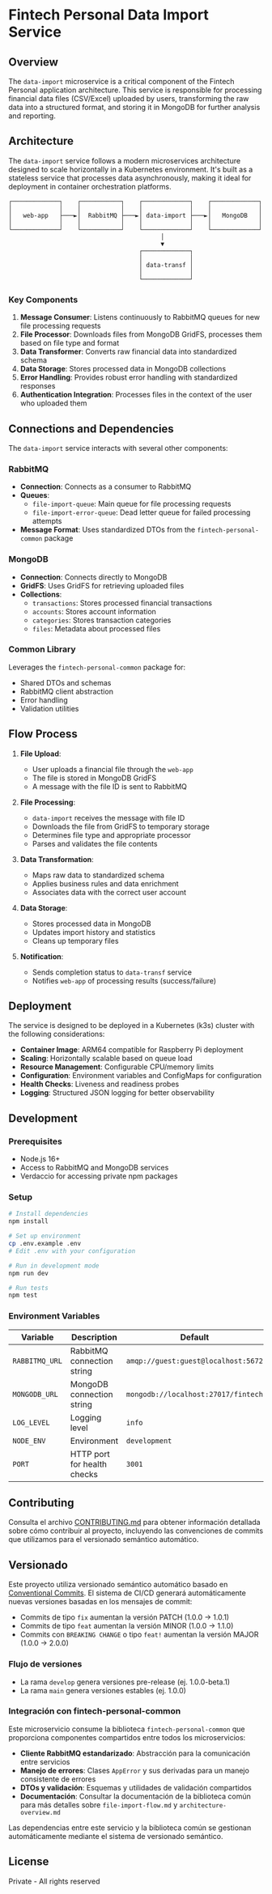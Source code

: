 # Fintech Personal Data Import Service

## Overview

The `data-import` microservice is a critical component of the Fintech Personal application architecture. This service is responsible for processing financial data files (CSV/Excel) uploaded by users, transforming the raw data into a structured format, and storing it in MongoDB for further analysis and reporting.

## Architecture

The `data-import` service follows a modern microservices architecture designed to scale horizontally in a Kubernetes environment. It's built as a stateless service that processes data asynchronously, making it ideal for deployment in container orchestration platforms.

```
┌─────────────┐    ┌───────────┐    ┌─────────────┐    ┌─────────────┐
│             │    │           │    │             │    │             │
│   web-app   ├───►│  RabbitMQ ├───►│ data-import ├───►│   MongoDB   │
│             │    │           │    │             │    │             │
└─────────────┘    └───────────┘    └─────────────┘    └─────────────┘
                                          │
                                          ▼
                                    ┌─────────────┐
                                    │             │
                                    │ data-transf │
                                    │             │
                                    └─────────────┘
```

### Key Components

1. **Message Consumer**: Listens continuously to RabbitMQ queues for new file processing requests
2. **File Processor**: Downloads files from MongoDB GridFS, processes them based on file type and format
3. **Data Transformer**: Converts raw financial data into standardized schema
4. **Data Storage**: Stores processed data in MongoDB collections
5. **Error Handling**: Provides robust error handling with standardized responses
6. **Authentication Integration**: Processes files in the context of the user who uploaded them

## Connections and Dependencies

The `data-import` service interacts with several other components:

### RabbitMQ

- **Connection**: Connects as a consumer to RabbitMQ
- **Queues**: 
  - `file-import-queue`: Main queue for file processing requests
  - `file-import-error-queue`: Dead letter queue for failed processing attempts
- **Message Format**: Uses standardized DTOs from the `fintech-personal-common` package

### MongoDB

- **Connection**: Connects directly to MongoDB
- **GridFS**: Uses GridFS for retrieving uploaded files
- **Collections**: 
  - `transactions`: Stores processed financial transactions
  - `accounts`: Stores account information
  - `categories`: Stores transaction categories
  - `files`: Metadata about processed files

### Common Library

Leverages the `fintech-personal-common` package for:
- Shared DTOs and schemas
- RabbitMQ client abstraction
- Error handling
- Validation utilities

## Flow Process

1. **File Upload**:
   - User uploads a financial file through the `web-app`
   - The file is stored in MongoDB GridFS
   - A message with the file ID is sent to RabbitMQ

2. **File Processing**:
   - `data-import` receives the message with file ID
   - Downloads the file from GridFS to temporary storage
   - Determines file type and appropriate processor
   - Parses and validates the file contents

3. **Data Transformation**:
   - Maps raw data to standardized schema
   - Applies business rules and data enrichment
   - Associates data with the correct user account

4. **Data Storage**:
   - Stores processed data in MongoDB
   - Updates import history and statistics
   - Cleans up temporary files

5. **Notification**:
   - Sends completion status to `data-transf` service
   - Notifies `web-app` of processing results (success/failure)

## Deployment

The service is designed to be deployed in a Kubernetes (k3s) cluster with the following considerations:

- **Container Image**: ARM64 compatible for Raspberry Pi deployment
- **Scaling**: Horizontally scalable based on queue load
- **Resource Management**: Configurable CPU/memory limits
- **Configuration**: Environment variables and ConfigMaps for configuration
- **Health Checks**: Liveness and readiness probes
- **Logging**: Structured JSON logging for better observability

## Development

### Prerequisites

- Node.js 16+
- Access to RabbitMQ and MongoDB services
- Verdaccio for accessing private npm packages

### Setup

```bash
# Install dependencies
npm install

# Set up environment
cp .env.example .env
# Edit .env with your configuration

# Run in development mode
npm run dev

# Run tests
npm test
```

### Environment Variables

| Variable | Description | Default |
|----------|-------------|---------|
| `RABBITMQ_URL` | RabbitMQ connection string | `amqp://guest:guest@localhost:5672` |
| `MONGODB_URL` | MongoDB connection string | `mongodb://localhost:27017/fintech` |
| `LOG_LEVEL` | Logging level | `info` |
| `NODE_ENV` | Environment | `development` |
| `PORT` | HTTP port for health checks | `3001` |

## Contributing

Consulta el archivo [CONTRIBUTING.md](./CONTRIBUTING.md) para obtener información detallada sobre cómo contribuir al proyecto, incluyendo las convenciones de commits que utilizamos para el versionado semántico automático.

## Versionado

Este proyecto utiliza versionado semántico automático basado en [Conventional Commits](https://www.conventionalcommits.org/). El sistema de CI/CD generará automáticamente nuevas versiones basadas en los mensajes de commit:

- Commits de tipo `fix` aumentan la versión PATCH (1.0.0 → 1.0.1)
- Commits de tipo `feat` aumentan la versión MINOR (1.0.0 → 1.1.0)
- Commits con `BREAKING CHANGE` o tipo `feat!` aumentan la versión MAJOR (1.0.0 → 2.0.0)

### Flujo de versiones

- La rama `develop` genera versiones pre-release (ej. 1.0.0-beta.1)
- La rama `main` genera versiones estables (ej. 1.0.0)

### Integración con fintech-personal-common

Este microservicio consume la biblioteca `fintech-personal-common` que proporciona componentes compartidos entre todos los microservicios:

- **Cliente RabbitMQ estandarizado**: Abstracción para la comunicación entre servicios
- **Manejo de errores**: Clases `AppError` y sus derivadas para un manejo consistente de errores
- **DTOs y validación**: Esquemas y utilidades de validación compartidos
- **Documentación**: Consultar la documentación de la biblioteca común para más detalles sobre `file-import-flow.md` y `architecture-overview.md`

Las dependencias entre este servicio y la biblioteca común se gestionan automáticamente mediante el sistema de versionado semántico.

## License

Private - All rights reserved